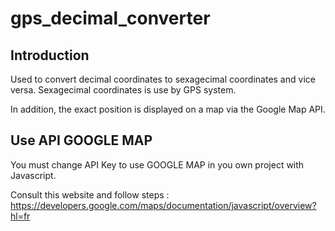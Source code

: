 # gps_decimal_converter

## Introduction
Used to convert decimal coordinates to sexagecimal coordinates and vice versa. Sexagecimal coordinates is use by GPS system.

In addition, the exact position is displayed on a map via the Google Map API.

## Use API GOOGLE MAP
You must change API Key to use GOOGLE MAP in you own project with Javascript.

Consult this website and follow steps : https://developers.google.com/maps/documentation/javascript/overview?hl=fr 
